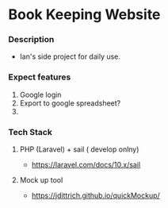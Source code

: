 # Book Keeping Website


### Description 
- Ian's side project for daily use.

### Expect features 
1. Google login
2. Export to google spreadsheet?
3. 


### Tech Stack

1. PHP (Laravel) + sail ( develop onlny)
   - https://laravel.com/docs/10.x/sail

2. Mock up tool
   - https://jdittrich.github.io/quickMockup/
